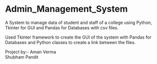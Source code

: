# Admin_Management_System

A System to manage data of student and staff of a college using Python, Tkinter for GUI and Pandas for Databases with csv files.</br>

Used Tkinter framework to create the GUI of the system with Pandas for Databases and Python classes to create a link between the files.

Project by:- Aman Verma</br>
Shubham Pandit
